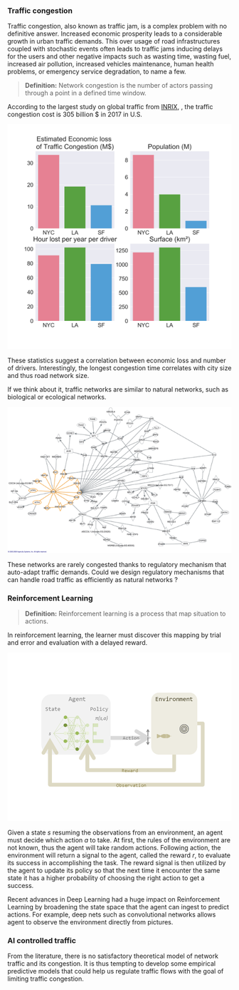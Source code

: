 

### Traffic congestion

Traffic congestion, also known as traffic jam, is a complex problem with no 
definitive answer. Increased economic prosperity leads to a considerable 
growth in urban traffic demands. This over usage of road infrastructures 
coupled with stochastic events often leads to traffic jams inducing
delays for the users and other negative impacts such as wasting time, 
wasting fuel, increased air pollution, increased vehicles maintenance, 
human health problems, or emergency service degradation, to name a few.

> __Definition:__
> Network congestion is the number of actors passing through a point
> in a defined time window.

According to the largest study on global traffic from [INRIX](http://inrix.com/scorecard/),
, the traffic congestion cost is 305 billion $ in 2017 in U.S. 

![Traffic congestion economic loss](fig/economic_loss.png)

These statistics suggest a correlation between economic loss and
 number of drivers. Interestingly, the longest congestion time
correlates with city size and thus road network size.

If we think about it, traffic networks are similar to natural networks, such 
as biological or ecological networks.

![interactom](fig/640px-Network_of_how_100_of_the_528_genes_identified_with_significant_differential_expression_relate_to_DISC1_and_its_core_interactors.png)

These networks are rarely congested thanks to regulatory mechanism that 
auto-adapt traffic demands. Could we design regulatory mechanisms that 
can handle road traffic as efficiently as natural networks ?

### Reinforcement Learning

> __Definition:__
> Reinforcement learning is a process that map situation to actions.

In reinforcement learning, the learner must discover this mapping by
trial and error and evaluation with a delayed reward.

![RL](fig/RL.png)

Given a state _s_ resuming the observations from an environment, 
an agent must decide which action _a_ to take. At first, the rules
of the environment are not known, thus the agent will take random 
actions. Following action, the environment will return a signal
to the agent, called the reward _r_, to evaluate its success in 
accomplishing the task. The reward signal is then utilized by the 
agent to update its policy so that the next time it encounter the
same state it has a higher probability of choosing the right
action to get a success.

Recent advances in Deep Learning had a huge impact on Reinforcement
Learning by broadening the state space that the agent can ingest
to predict actions. For example, deep nets such as convolutional
networks allows agent to observe the environment directly from
pictures.

### AI controlled traffic

From the literature, there is no satisfactory theoretical model
of network traffic and its congestion. It is thus tempting to 
develop some empirical predictive models that could help us
regulate traffic flows with the goal of limiting traffic congestion.

